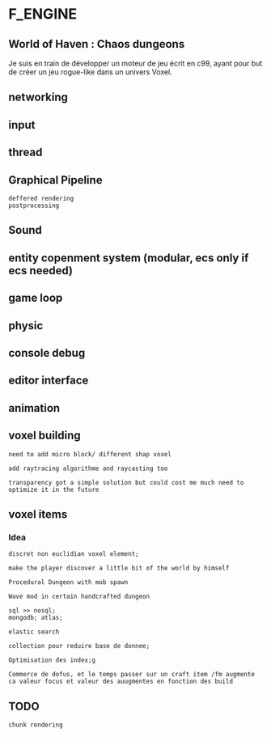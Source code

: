 # F_ENGINE

## World of Haven : Chaos dungeons

Je suis en train de développer un moteur de jeu écrit en c99, ayant pour but de créer un jeu rogue-like dans un univers Voxel.

## networking

## input

## thread

## Graphical Pipeline
	deffered rendering
	postprocessing

## Sound

## entity copenment system (modular, ecs only if ecs needed)

## game loop

## physic

## console debug

## editor interface

## animation

## voxel building

	need to add micro block/ different shap voxel

	add raytracing algorithme and raycasting too

	transparency got a simple solution but could cost me much need to optimize it in the future

## voxel items

### Idea

	discret non euclidian voxel element;

	make the player discover a little bit of the world by himself

	Procedural Dungeon with mob spawn

	Wave mod in certain handcrafted dungeon

	sql >> nosql;
	mongodb; atlas;
	
	elastic search

	collection pour reduire base de donnee;

	Optimisation des index;g

	Commerce de dofus, et le temps passer sur un craft item /fm augmente ca valeur focus et valeur des auugmentes en fonction des build
	
## TODO 

	chunk rendering
